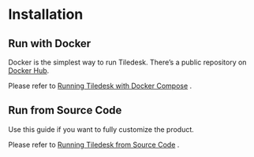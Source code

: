 # Installation

## Run with Docker <a id="run-with-docker"></a>

Docker is the simplest way to run Tiledesk. There’s a public repository on [Docker Hub](https://hub.docker.com/u/tiledesk).

Please refer to [Running Tiledesk with Docker Compose](running-tiledesk-with-docker-compose/) .

## Run from Source Code <a id="run-from-sourcecode"></a>

Use this guide if you want to fully customize the product.

Please refer to [Running Tiledesk from Source Code](running-tiledesk-from-sourcecode.md) .

